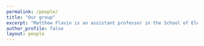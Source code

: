 ```yaml
---
permalink: /people/
title: "Our group"
excerpt: "Matthew Flavin is an assistant professor in the School of Electrical and Computer Engineering at the Georgia Institute of Technology."
author_profile: false
layout: people
---
```



